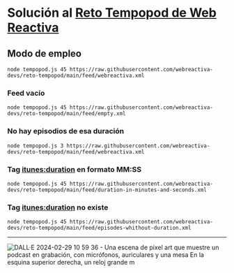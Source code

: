 # Solución al [Reto Tempopod de Web Reactiva](https://github.com/webreactiva-devs/reto-tempopod)

## Modo de empleo

```
node tempopod.js 45 https://raw.githubusercontent.com/webreactiva-devs/reto-tempopod/main/feed/webreactiva.xml
```

### Feed vacío

```
node tempopod.js 45 https://raw.githubusercontent.com/webreactiva-devs/reto-tempopod/main/feed/empty.xml 
```

### No hay episodios de esa duración

```
node tempopod.js 3 https://raw.githubusercontent.com/webreactiva-devs/reto-tempopod/main/feed/webreactiva.xml
```

### Tag <itunes:duration> en formato MM:SS

```
node tempopod.js 45 https://raw.githubusercontent.com/webreactiva-devs/reto-tempopod/main/feed/duration-in-minutes-and-seconds.xml
```

### Tag <itunes:duration> no existe

```
node tempopod.js 45 https://raw.githubusercontent.com/webreactiva-devs/reto-tempopod/main/feed/episodes-whithout-duration.xml
```

---

![DALL·E 2024-02-29 10 59 36 - Una escena de pixel art que muestre un podcast en grabación, con micrófonos, auriculares y una mesa  En la esquina superior derecha, un reloj grande m](https://github.com/webreactiva-devs/reto-tempopod/assets/1122071/74ada8c1-9793-4832-bc80-84815b5d5f55)